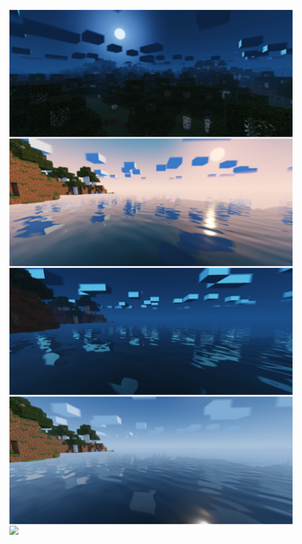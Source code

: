 ![](1.jpg)
![](2.jpg)
![](3.jpg)
![](4.jpg)
[![](https://img.shields.io/badge/YSS_RD_Lite_Screen_Shots-click-white?style=social-square)](Lite)
